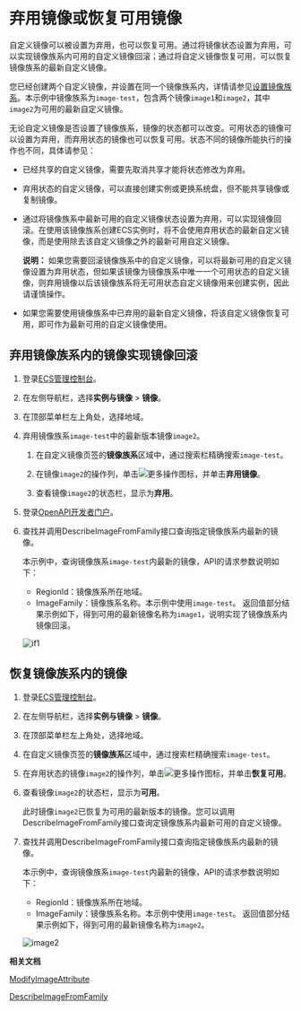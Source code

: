 # 弃用镜像或恢复可用镜像

自定义镜像可以被设置为弃用，也可以恢复可用。通过将镜像状态设置为弃用，可以实现镜像族系内可用的自定义镜像回滚；通过将自定义镜像恢复可用，可以恢复镜像族系的最新自定义镜像。

您已经创建两个自定义镜像，并设置在同一个镜像族系内，详情请参见[设置镜像族系](/cn.zh-CN/镜像/镜像族系/设置镜像族系.md)。本示例中镜像族系为`image-test`，包含两个镜像`image1`和`image2`，其中`image2`为可用的最新自定义镜像。

无论自定义镜像是否设置了镜像族系，镜像的状态都可以改变。可用状态的镜像可以设置为弃用，而弃用状态的镜像也可以恢复可用。状态不同的镜像所能执行的操作也不同，具体请参见：

-   已经共享的自定义镜像，需要先取消共享才能将状态修改为弃用。
-   弃用状态的自定义镜像，可以直接创建实例或更换系统盘，但不能共享镜像或复制镜像。
-   通过将镜像族系中最新可用的自定义镜像状态设置为弃用，可以实现镜像回滚。在使用该镜像族系创建ECS实例时，将不会使用弃用状态的最新自定义镜像，而是使用除去该自定义镜像之外的最新可用自定义镜像。

    **说明：** 如果您需要回滚镜像族系中的自定义镜像，可以将最新可用的自定义镜像设置为弃用状态，但如果该镜像为镜像族系中唯一一个可用状态的自定义镜像，则弃用镜像以后该镜像族系将无可用状态自定义镜像用来创建实例，因此请谨慎操作。

-   如果您需要使用镜像族系中已弃用的最新自定义镜像，将该自定义镜像恢复可用，即可作为最新可用的自定义镜像使用。

## 弃用镜像族系内的镜像实现镜像回滚

1.  登录[ECS管理控制台](https://ecs.console.aliyun.com)。

2.  在左侧导航栏，选择**实例与镜像** \> **镜像**。

3.  在顶部菜单栏左上角处，选择地域。

4.  弃用镜像族系`image-test`中的最新版本镜像`image2`。

    1.  在自定义镜像页签的**镜像族系**区域中，通过搜索栏精确搜索`image-test`。

    2.  在镜像`image2`的操作列，单击![更多操作](https://static-aliyun-doc.oss-accelerate.aliyuncs.com/assets/img/zh-CN/2403222061/p171570.png)图标，并单击**弃用镜像**。

    3.  查看镜像`image2`的状态栏，显示为**弃用**。

5.  登录[OpenAPI开发者门户](https://next.api.aliyun.com/api/Ecs/2014-05-26)。

6.  查找并调用DescribeImageFromFamily接口查询指定镜像族系内最新的镜像。

    本示例中，查询镜像族系`image-test`内最新的镜像，API的请求参数说明如下：

    -   RegionId：镜像族系所在地域。
    -   ImageFamily：镜像族系名称。本示例中使用`image-test`。
    返回值部分结果示例如下，得到可用的最新镜像名称为`image1`，说明实现了镜像族系内镜像回滚。

    ![if1](https://static-aliyun-doc.oss-accelerate.aliyuncs.com/assets/img/zh-CN/6425209951/p93807.png)


## 恢复镜像族系内的镜像

1.  登录[ECS管理控制台](https://ecs.console.aliyun.com)。

2.  在左侧导航栏，选择**实例与镜像** \> **镜像**。

3.  在顶部菜单栏左上角处，选择地域。

4.  在自定义镜像页签的**镜像族系**区域中，通过搜索栏精确搜索`image-test`。

5.  在弃用状态的镜像`image2`的操作列，单击![更多操作](https://static-aliyun-doc.oss-accelerate.aliyuncs.com/assets/img/zh-CN/2403222061/p171570.png)图标，并单击**恢复可用**。

6.  查看镜像`image2`的状态栏，显示为**可用**。

    此时镜像`image2`已恢复为可用的最新版本的镜像。您可以调用DescribeImageFromFamily接口查询定镜像族系内最新可用的自定义镜像。

7.  查找并调用DescribeImageFromFamily接口查询指定镜像族系内最新的镜像。

    本示例中，查询镜像族系`image-test`内最新的镜像，API的请求参数说明如下：

    -   RegionId：镜像族系所在地域。
    -   ImageFamily：镜像族系名称。本示例中使用`image-test`。
    返回值部分结果示例如下，得到可用的最新镜像名称为`image2`。

    ![image2](https://static-aliyun-doc.oss-accelerate.aliyuncs.com/assets/img/zh-CN/6425209951/p132268.png)


**相关文档**  


[ModifyImageAttribute](/cn.zh-CN/API参考/镜像/ModifyImageAttribute.md)

[DescribeImageFromFamily](/cn.zh-CN/API参考/镜像/DescribeImageFromFamily.md)

